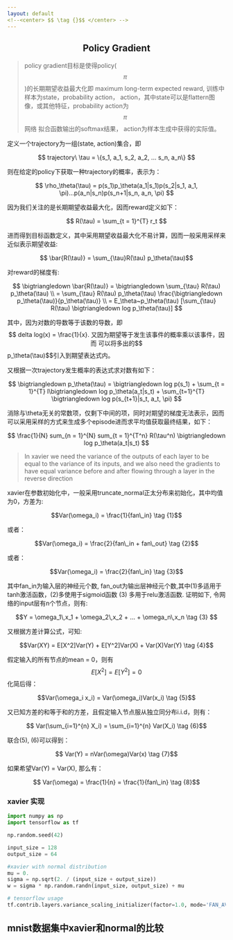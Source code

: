 ```yaml
---
layout: default
<!--<center> $$ \tag {}$$ </center> -->
---
```


## <center> Policy Gradient </center>

> policy gradient目标是使得policy($$\pi$$)的长期期望收益最大化即 maximum long-term expected reward,
> 训练中样本为state，probability action， action，其中state可以是flattern图像，或其他特征，probability action为$$\pi$$网络
> 拟合函数输出的softmax结果， action为样本生成中获得的实际值。

定义一个trajectory为一组(state, action)集合，即
<center>  $$ trajectory\  \tau = \{s_1, a_1, s_2, a_2, ... s_n, a_n\} $$</center>

则在给定的policy下获取一种trajectory的概率，表示为：
<center> $$ \rho_\theta(\tau) = p(s_1)p_\theta(a_1|s_1)p(s_2|s_1, a_1, \pi)...p(a_n|s_n)p(s_n+1|s_n, a_n, \pi) $$ </center>

因为我们关注的是长期期望收益最大化，因而reward定义如下：
<center> $$ R(\tau) = \sum_{t = 1}^{T} r_t $$ </center>

进而得到目标函数定义，其中采用期望收益最大化不易计算，因而一般采用采样来近似表示期望收益:
<center> $$ \bar{R(\tau)} = \sum_{\tau}R(\tau)  p_\theta(\tau)$$ </center>

对reward的梯度有:

  $$ \bigtriangledown \bar{R(\tau)} = \bigtriangledown \sum_{\tau} R(\tau) p_\theta(\tau) \\
		= \sum_{\tau} R(\tau) p_\theta(\tau) \frac{\bigtriangledown p_\theta(\tau)}{p_\theta(\tau)} \\
		= E_\theta~p_\theta(\tau) [\sum_{\tau} R(\tau) \bigtriangledown log p_\theta(\tau)]
	$$

其中，因为对数的导数等于该数的导数，即$$ delta log(x) = \frac{1}{x}. 又因为期望等于发生该事件的概率乘以该事件，因而
可以将多出的$$p_\theta(\tau)$$引入到期望表达式内。

又根据一次trajectory发生概率的表达式求对数有如下：

<center> $$ \bigtriangledown p_\theta(\tau) = \bigtriangledown log p(s_1) + \sum_{t = 1}^{T} l\bigtriangledown log p_\theta(a_t|s_t) + \sum_{t=1}^{T} \bigtriangledown  log p(s_{t+1}|s_t, a_t, \pi) $$ </center>

消除与\theta无关的常数项，仅剩下中间的项，同时对期望的梯度无法表示，因而可以采用采样的方式来生成多个episode进而求平均值获取最终结果，如下：

<center> $$ \frac{1}{N} sum_{n = 1}^{N} sum_{t = 1}^{T^n} R(\tau^n) \bigtriangledown log p_\theta(a_t|s_t) $$ </center>


> In xavier we need the variance of the
> outputs of each layer to be equal to the variance of its inputs, and we also need the
> gradients to have equal variance before and after flowing through a layer in the
> reverse direction

xavier在参数初始化中，一般采用truncate_normal正太分布来初始化，其中均值为0，方差为:

<center> $$Var(\omega_i) = \frac{1}{fan\_in} \tag {1}$$  </center>

或者：

<center> $$Var(\omega_i) = \frac{2}{fan\_in + fan\_out} \tag {2}$$  </center>

或者：

<center> $$Var(\omega_i) = \frac{2}{fan\_in} \tag {3}$$ </center>

其中fan_in为输入层的神经元个数, fan_out为输出层神经元个数,其中(1)多适用于tanh激活函数，(2)多使用于sigmoid函数 (3)
多用于relu激活函数. 
证明如下, 令网络的input层有n个节点，则有:

<center>  $$Y = \omega_1\,x_1 + \omega_2\,x_2 + ... + \omega_n\,x_n \tag {3} $$</center>

又根据方差计算公式，可知:

<center> $$Var(XY) = E[X^2]Var(Y) + E[Y^2]Var(X) + Var(X)Var(Y)  \tag {4}$$ </center>

假定输入的所有节点的mean = 0，则有$$E[X^2] = E[Y^2] = 0$$化简后得：

<center> $$Var(\omega_i x_i) = Var(\omega_i)Var(x_i) \tag {5}$$ </center>

又已知方差的和等于和的方差，且假定输入节点服从独立同分布i.i.d，则有：

<center> $$ Var(\sum_{i=1}^{n} X_i) = \sum_{i=1}^{n} Var(X_i) \tag {6}$$ </center>

联合(5), (6)可以得到：

<center> $$ Var(Y) = nVar(\omega)Var(x) \tag {7}$$ </center>

如果希望Var(Y) = Var(X), 那么有：

<center> $$ Var(\omega) = \frac{1}{n} = \frac{1}{fan\_in} \tag {8}$$ </center>


### xavier 实现

```python
import numpy as np
import tensorflow as tf

np.random.seed(42)

input_size = 128
output_size = 64

#xavier with normal distribution
mu = 0.
sigma = np.sqrt(2. / (input_size + output_size)) 
w = sigma * np.random.randn(input_size, output_size) + mu

# tensorflow usage
tf.contrib.layers.variance_scaling_initializer(factor=1.0, mode='FAN_AVG', uniform=False, seed=None, dtype=tf.float32)
```

## mnist数据集中xavier和normal的比较
